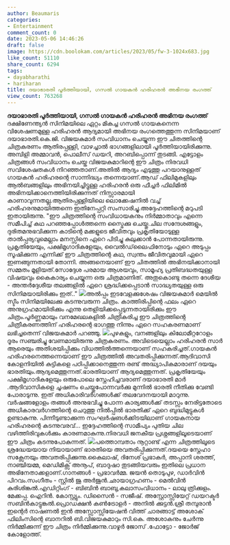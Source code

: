 ```yaml
---
author: Beaumaris
categories:
- Entertainment
comment_count: 0
date: 2023-05-06 14:46:26
draft: false
image: https://cdn.boolokam.com/articles/2023/05/fw-3-1024x683.jpg
like_count: 51110
share_count: 6294
tags:
- dayabharathi
- hariharan
title: ദയാഭാരതി പൂർത്തിയായി, ഗസൽ ഗായകൻ ഹരിഹരൻ അഭിനയ രംഗത്ത്
view_count: 763268
---
```


**ദയാഭാരതി പൂർത്തിയായി, ഗസൽ ഗായകൻ ഹരിഹരൻ അഭിനയ രംഗത്ത്** ദക്ഷിണേന്ത്യൻ സിനിമയിലെ ഏറ്റം മികച്ച ഗസൽ ഗായകനെന്ന വിശേഷണമുള്ള ഹരിഹരൻ ആദ്യമായി അഭിനയ രംഗത്തെത്തുന്ന സിനിമയാണ് ദയാഭാരതി.കെ.ജി. വിജയകുമാർ സംവിധാനം ചെയ്യുന്ന ഈ ചിതത്തിന്റെ ചിത്രകരണം ആതിരപ്പള്ളി, വാഴച്ചാൽ ഭാഗങ്ങളിലായി പൂർത്തിയായിരിക്കുന്നു. അമ്പിളി അമ്മാവൻ, പൊലീസ് ഡയറി, അറബിപ്പൊന്ന് തുടങ്ങി. എട്ടോളം ചിത്രങ്ങൾ സംവിധാനം ചെയ്ത വിജയകുമാറിന്റെ ഈ ചിത്രം നിരവധി സവിശേഷതകൾ നിറഞ്ഞതാണ്.അതിൽ ആദ്യം എടുത്തു പറയാനുള്ളത് ഗായകൻ ഹരിഹരന്റെ സാന്നിദ്ധ്യം തന്നെയാണ്.ആഡ് ഫിലിമുകളിലും ആൽബങ്ങളിലും അഭിനയിച്ചിട്ടുള്ള ഹരിഹരൻ ഒരു ഫീച്ചർ ഫിലിമിൽ അഭിനയിക്കാനെത്തിയിരിക്കുന്നത് നിസ്സാരമായി കാണാവുന്നതല്ല.ആതിരപ്പള്ളിയിലെ ലൊക്കേഷനിൽ വച്ച് ഹരിഹരനുമായിത്തന്നെ ഇതിനേപ്പറ്റി സംസാരിച്ചു.അദ്ദേഹത്തിന്റെ മറുപടി ഇതായിരുന്നു. [](https://cdn.boolokam.com/articles/2023/05/fw-1.jpg) "ഈ ചിത്രത്തിന്റെ സംവിധായകനും നിർമ്മാതാവും എന്നെ സമീപിച്ച് കഥ പറഞ്ഞപ്പോൾത്തന്നെ സ്ട്രൈക്കു ചെയ്തു.ചില സന്ദേശങ്ങളും, ദുരിതമനുഭവിക്കുന്ന കാടിന്റെ മക്കളുടെ ജീവിതവും പ്രകൃതിയോടുള്ള താൽപ്പര്യവുമെല്ലാം മനസ്സിനെ ഏറെ പിടിച്ചു കുലുക്കാൻ പോന്നതായിരുന്നു. പ്രകൃതിയേയും, പക്ഷിമൃഗാദികളേയും, വൈൽഡ്‌ലൈഫിനോടും ഏറെ അടുപ്പം സൂഷിക്കുന്ന എന്നിക്ക് ഈ ചിത്രത്തിന്റെ കഥ, സ്വന്തം ജീവിതവുമായി ഏറെ ഇണങ്ങുന്നതായി തോന്നി. അങ്ങനെയാണ് ഈ ചിതത്തിൽ അഭിനയിക്കാനായി സമ്മതം മൂളിയത്.സോദ്ദേശ പരമായ ആശയവും, സാമൂഹ്യ പ്രതിബദ്ധതയുള്ള വിഷയവും കൈകാര്യം ചെയ്യുന്ന ഒരു ചിത്രമാണിത്. അതുകൊണ്ടു തന്നെ ദേശീയ - അന്തർദ്ദേശീയ തലങ്ങളിൽ ഏറെ ശ്രദ്ധിക്കപ്പെടാൻ സാദ്ധ്യതയുള്ള ഒരു സിനിമയായിരിക്കും ഇത്.." [![](https://cdn.boolokam.com/articles/2023/05/fw-3-1024x683.jpg)](https://cdn.boolokam.com/articles/2023/05/fw-3.jpg)അൽപ്പം ഇടവേളക്കുശേഷം വിജയകുമാർ മെയിൽ സ്ടീം സിനിമയിലേക്കു കടന്നുവരുന്ന ചിത്രം. കാത്തിരിപ്പിന്റെ ഫലം ഏറെ അനുഗ്രഹമായിരിക്കും എന്നു തെളിയിക്കപ്പെടുന്നതായിരിക്കും ഈ ചിത്രം.പൂർണ്ണമായും വനമേഖലകളിൽ ചിത്രീകരിച്ച ഈ ചിത്രത്തിന്റെ ചിത്രീകരണത്തിന് ഹരിഹരന്റെ ഭാഗത്തു നിന്നും ഏറെ സഹകരണമാണ് ലഭിച്ചതെന്ന് വിജയകുമാർ പറഞ്ഞു. [![](https://cdn.boolokam.com/articles/2023/05/fw-2.jpg)](https://cdn.boolokam.com/articles/2023/05/fw-2.jpg)പുഴകളും, വനങ്ങളിലും കിലോമീറ്ററോളം ദൂരം സഞ്ചരിച്ചു വേണമായിരുന്നു ചിത്രകരണം. അവിടെയെല്ലാം ഹരിഹരൻ സാർ ആരെയും അതിശയിപ്പിക്കും വിധത്തിൽത്തന്നെയാണ് സഹകരിച്ചത്.ഗായകൻ ഹരിഹരനെത്തന്നെയാണ് ഈ ചിത്രത്തിൽ അവതരിപ്പിക്കുന്നത്.ആദിവാസി കോളനിയിൽ കുട്ടികളെ പഠിപ്പിക്കാനെത്തുന്ന രണ്ട് അദ്ധ്യാപികമാരാണ് ദയയും ഭാരതിയും.ആദ്യമെത്തുന്നത്.ഭാരതിയാണ് ആദ്യമെത്തുന്നത്. പ്രകൃതിയേയും പക്ഷിമൃഗാദികളേയും ഒരുപോലെ സ്നേഹിച്ചവരാണ് ദയാഭാരതി മാർ .ആദിവാസികളെ ചൂഷണം ചെയ്തുപോന്നവർക്കു മുന്നിൽ ഭാരതി നീതിക്കു വേണ്ടി പോരാടുന്നു. ഇത് അധികാരിവർഗങ്ങൾക്ക് തലവേദനയായി മാറുന്നു. വർഷങ്ങളോളം തങ്ങൾ അനുഭവിച്ചു പോന്ന കാര്യങ്ങൾക്ക് തടസ്സം നേരിട്ടതോടെ അധികാരവർഗത്തിന്റെ ചെറുത്തു നിൽപ്പിൽ ഭാരതിക്ക് ഏറെ ബുദ്ധിമുട്ടുകൾ ഉണ്ടാകുന്നു. പിന്നീടുണ്ടാക്കുന്ന സംഘർഷങൾക്കിടയിലാണ് ഗായകനായ ഹരിഹരന്റെ കടന്നുവരവ്... ഇദ്ദേഹത്തിന്റെ സാമീപ്യം പുതിയ ചില വഴിത്തിരിവുകൾക്കും കാരണമാകുന്നു.നിരവധി ജനകീയ പ്രശ്നങ്ങളിലൂടെയാണ് ഈ ചിത്രം കടന്നുപോകുന്നത്. [![](https://cdn.boolokam.com/articles/2023/05/fw-4-1024x683.jpg)](https://cdn.boolokam.com/articles/2023/05/fw-4.jpg)പത്തൊമ്പതാം നൂറ്റാണ്ട് എന്ന ചിത്രത്തിലൂടെ ശ്രദ്ധേയയായ നിയായാണ് ഭാരതിയെ അവതരിപ്പിക്കുന്നത്.ദയയെ സ്നേഹാ സക്സേനയും അവതരിപ്പിക്കുന്നു.കൈലാഷ്, ദിനേശ് പ്രഭാകർ, അപ്പാനി ശരത്ത്, നാഞ്ചിയമ്മ, മെഡിമിക്സ് അനൂപ്, ബാദുഷാ തുടങ്ങിയവരും ഇതിലെ പ്രധാന അഭിനേതാക്കളാണ്.ഗാനങ്ങൾ - പ്രഭാവർമ്മ. ജയൻ തൊടുപുഴ, ഡാർവിൻ പിറവം.സംഗീതം - സ്റ്റിൽ ജു അർജുൻ.ഛായാഗ്രഹണം - മെൽവിൻ കുരിശിങ്കൽ.എഡിറ്റിംഗ് - ബിബിൻ ബാബു,കലാസംവിധാനം - ലാലു ത്രിക്കുളം. മേക്കപ്പ. ഐറിൻ. കോസ്റ്റ്യും. ഡിസൈൻ - സജീഷ്. അസ്റ്റോസ്സിയേറ്റ് ഡയറക്ടർ സബിൻകാട്ടുങ്കൽ.പ്രൊഡക്ഷൻ കൺട്രോളർ - അനിൽ ക്കുട്ടൻ.ശ്രീ തമ്പുരാൻ ഇന്റെർ നാഷണൽ ഇൻ അസ്സോസ്സിയേഷൻ വിത്ത് ചാരങ്ങാട്ട് അശോക് ഫിലിംസിന്റെ ബാനറിൽ ബി.വിജയകുമാറും സി.കെ. അശോകനും ചേർന്നു നിർമ്മിക്കുന്ന് ഈ ചിത്രം നിർമ്മിക്കുന്നു.വാഴൂർ ജോസ് .ഫോട്ടോ - ജോർജ് കോളോത്ത്.